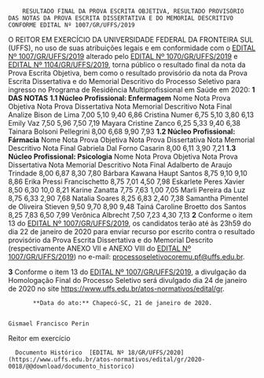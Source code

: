         RESULTADO FINAL DA PROVA ESCRITA OBJETIVA, RESULTADO PROVISÓRIO DAS NOTAS DA PROVA ESCRITA DISSERTATIVA E DO MEMORIAL DESCRITIVO CONFORME EDITAL Nº 1007/GR/UFFS/2019  

  O REITOR EM EXERCÍCIO DA UNIVERSIDADE FEDERAL DA FRONTEIRA SUL (UFFS), no uso de suas atribuições legais e em conformidade com o [EDITAL Nº 1007/GR/UFFS/2019](https://www.uffs.edu.br/atos-normativos/edital/gr/2019-1007) alterado pelo [EDITAL Nº 1070/GR/UFFS/2019](https://www.uffs.edu.br/atos-normativos/edital/gr/2019-1070) e [EDITAL Nº 1104/GR/UFFS/2019](https://www.uffs.edu.br/atos-normativos/edital/gr/2019-1104), torna público o resultado final da nota da Prova Escrita Objetiva, bem como o resultado provisório da nota da Prova Escrita Dissertativa e do Memorial Descritivo do Processo Seletivo para ingresso no Programa de Residência Multiprofissional em Saúde em 2020:   **1 DAS NOTAS** **1.1 Núcleo Profissional: Enfermagem**     Nome   Nota Prova Objetiva   Nota Prova Dissertativa   Nota Memorial Descritivo   Nota Final     Analize Bison de Lima   7,00   5,10   9,40   6,86     Cristina Numer   6,75   5,10   3,80   6,13     Emily Vaz   7,50   5,96   7,50   7,19     Mayara Cristine Zanco   6,25   5,33   9,40   6,38     Tainara Bolsoni Pellegrini   8,00   6,68   9,90   7,93     **1.2 Núcleo Profissional: Fármacia**     Nome   Nota Prova Objetiva   Nota Prova Dissertativa   Nota Memorial Descritivo   Nota Final     Gabriela Dal Forno Casarin   8,00   6,11   3,90   7,21     **1.3 Núcleo Profissional: Psicologia**     Nome   Nota Prova Objetiva   Nota Prova Dissertativa   Nota Memorial Descritivo   Nota Final     Adalberto de Araujo Trindade   8,00   6,87   8,30   7,80     Bárbara Kawana Haupt Santos   8,75   9,10   9,10   8,86     Erika Pressi Francischetto   8,75   7,01   4,50   7,98     Eskarlete Peres Xavier   8,50   6,30   10,0   8,21     Karine Zanatta   7,75   7,63   1,00   7,05     Marli Pereira da Luz   8,75   6,33   2,90   7,68     Natalia Soares   8,25   6,83   2,40   7,38     Samantha Pimentel de Oliveira Stieven   9,50   9,70   8,90   9,48     Tainá Caroline Broetto dos Santos   8,25   7,83   6,50   7,99     Verônica Albrecht   7,50   7,23   4,30   7,13        **2** Conforme o item 13 do [EDITAL Nº 1007/GR/UFFS/2019](https://www.uffs.edu.br/atos-normativos/edital/gr/2019-1007), os candidatos terão até às 23h59 do dia 22 de janeiro de 2020 para enviar recurso por escrito contra o resultado provisório da Prova Escrita Dissertativa e do Memorial Descrito (respectivamente ANEXO VII e ANEXO VIII do [EDITAL Nº 1007/GR/UFFS/2019](https://www.uffs.edu.br/atos-normativos/edital/gr/2019-1007)) no e-mail: processoseletivocoremu.pf@uffs.edu.br.

 **3** Conforme o item 13 do [EDITAL Nº 1007/GR/UFFS/2019](https://www.uffs.edu.br/atos-normativos/edital/gr/2019-1007), a divulgação da Homologação Final do Processo Seletivo será divulgado dia 24 de janeiro de 2020 no site <https://www.uffs.edu.br/atos-normativos/edital/gr>.

           **Data do ato:** Chapecó-SC, 21 de janeiro de 2020.   
 

    Gismael Francisco Perin   
 Reitor em exercício 

      Documento Histórico  [EDITAL Nº 18/GR/UFFS/2020](https://www.uffs.edu.br/atos-normativos/edital/gr/2020-0018/@@download/documento_historico)     
      